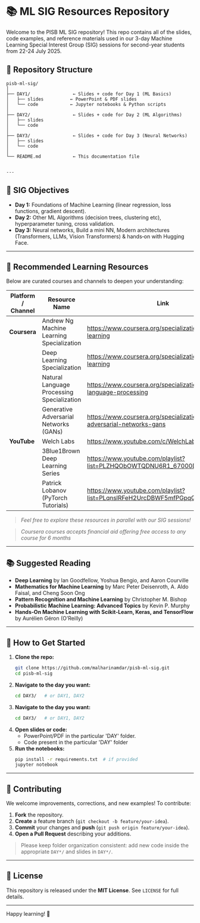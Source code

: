 # 📚 ML SIG Resources Repository

Welcome to the PISB ML SIG repository! This repo contains all of the slides, code examples, and reference materials used in our 3-day Machine Learning Special Interest Group (SIG) sessions for second-year students from 22-24 July 2025.

## 📂 Repository Structure

```text
pisb-ml-sig/
│
├── DAY1/                ← Slides + code for Day 1 (ML Basics)
│   ├── slides          ← PowerPoint & PDF slides
│   └── code            ← Jupyter notebooks & Python scripts
│
├── DAY2/                ← Slides + code for Day 2 (ML Algorithms)
│   ├── slides
│   └── code
│
├── DAY3/                ← Slides + code for Day 3 (Neural Networks)
│   ├── slides
│   └── code
│
└── README.md            ← This documentation file


---
```
## 🎯 SIG Objectives
- **Day 1:** Foundations of Machine Learning (linear regression, loss functions, gradient descent).  
- **Day 2:** Other ML Algorithms (decision trees, clustering etc), hyperparameter tuning, cross validation.  
- **Day 3:** Neural networks, Build a mini NN, Modern architectures (Transformers, LLMs, Vision Transformers) & hands‑on with Hugging Face.

---

## 📖 Recommended Learning Resources
Below are curated courses and channels to deepen your understanding:

| Platform / Channel                       | Resource Name                                | Link                                                                                       |
|------------------------------------------|----------------------------------------------|--------------------------------------------------------------------------------------------|
| **Coursera**                             | Andrew Ng Machine Learning Specialization    | https://www.coursera.org/specializations/machine-learning                                  |
|                                          | Deep Learning Specialization                 | https://www.coursera.org/specializations/deep-learning                                    |
|                                          | Natural Language Processing Specialization   | https://www.coursera.org/specializations/natural-language-processing                      |
|                                          | Generative Adversarial Networks (GANs)       | https://www.coursera.org/specializations/generative-adversarial-networks-gans                |
| **YouTube**                              | Welch Labs                                   | https://www.youtube.com/c/WelchLabs                                                       |
|                                          | 3Blue1Brown Deep Learning Series             | https://www.youtube.com/playlist?list=PLZHQObOWTQDNU6R1_67000Dx_ZCJB-3pi                  |
|                                          | Patrick Lobanov (PyTorch Tutorials)          | https://www.youtube.com/playlist?list=PLqnslRFeH2UrcDBWF5mfPGpqQDSta6VK4                  |

> _Feel free to explore these resources in parallel with our SIG sessions!_

> _Coursera courses accepts financial aid offering free access to any course for 6 months_

---

## 📚 Suggested Reading

- **Deep Learning** by Ian Goodfellow, Yoshua Bengio, and Aaron Courville  
- **Mathematics for Machine Learning** by Marc Peter Deisenroth, A. Aldo Faisal, and Cheng Soon Ong  
- **Pattern Recognition and Machine Learning** by Christopher M. Bishop  
- **Probabilistic Machine Learning: Advanced Topics** by Kevin P. Murphy  
- **Hands‑On Machine Learning with Scikit‑Learn, Keras, and TensorFlow** by Aurélien Géron (O’Reilly)  

---

## 🚀 How to Get Started
1. **Clone the repo:**  
   ```bash
   git clone https://github.com/malharinamdar/pisb-ml-sig.git
   cd pisb-ml-sig

2. **Navigate to the day you want:**  
   ```bash
   cd DAY3/   # or DAY1, DAY2
2.  **Navigate to the day you want:**
    ```bash
    cd DAY3/   # or DAY1, DAY2
    ```
3.  **Open slides or code:**
    * PowerPoint/PDF in the particular 'DAY' folder.
    * Code present in the particular 'DAY' folder
4.  **Run the notebooks:**
    ```bash
    pip install -r requirements.txt  # if provided
    jupyter notebook
    ```
---

## 🤝 Contributing
We welcome improvements, corrections, and new examples! To contribute:

1.  **Fork** the repository.
2.  **Create** a feature branch (`git checkout -b feature/your-idea`).
3.  **Commit** your changes and **push** (`git push origin feature/your-idea`).
4.  **Open a Pull Request** describing your additions.

> Please keep folder organization consistent: add new code inside the appropriate `DAY*/` and slides in `DAY*/`.

---

## 🧾 License
This repository is released under the **MIT License**. See `LICENSE` for full details.

---

Happy learning! 🚀

